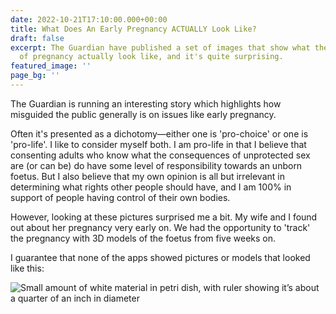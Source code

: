 ```yaml
---
date: 2022-10-21T17:10:00.000+00:00
title: What Does An Early Pregnancy ACTUALLY Look Like?
draft: false
excerpt: The Guardian have published a set of images that show what the early stages
  of pregnancy actually look like, and it's quite surprising.
featured_image: ''
page_bg: ''
---
```


The Guardian is running an interesting story which highlights how misguided the public generally is on issues like early pregnancy.

Often it's presented as a dichotomy—either one is 'pro-choice' or one is 'pro-life'. I like to consider myself both. I am pro-life in that I believe that consenting adults who know what the consequences of unprotected sex are (or can be) do have some level of responsibility towards an unborn foetus. But I also believe that my own opinion is all but irrelevant in determining what rights other people should have, and I am 100% in support of people having control of their own bodies.

However, looking at these pictures surprised me a bit. My wife and I found out about her pregnancy very early on. We had the opportunity to 'track' the pregnancy with 3D models of the foetus from five weeks on.

I guarantee that none of the apps showed pictures or models that looked like this:

![Small amount of white material in petri dish, with ruler showing it’s about a quarter of an inch in diameter](https://i.guim.co.uk/img/media/77cecb5792fa1c154952060e40ece26bc8b6ee14/21_0_2718_2716/master/2718.jpg?width=445&quality=85&dpr=1&s=none)
